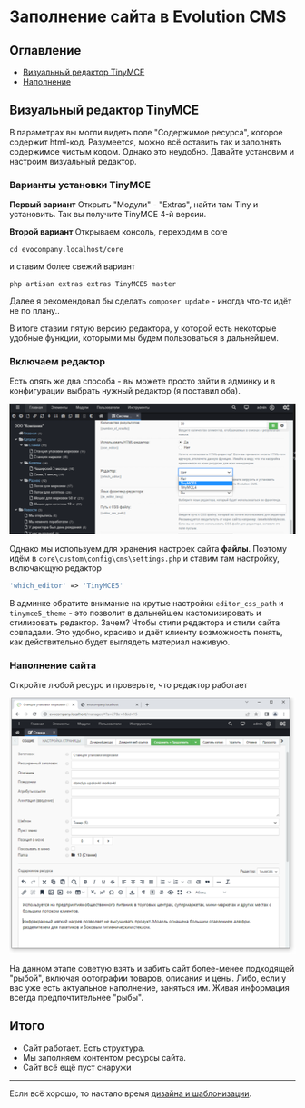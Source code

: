 # Заполнение сайта в  Evolution CMS

## Оглавление

- [Визуальный редактор TinyMCE](#part1)
- [Наполнение](#part2)

## Визуальный редактор TinyMCE <a name="part1"></a>

В параметрах вы могли видеть поле "Содержимое ресурса", которое содержит html-код. Разумеется, можно всё оставить так и заполнять содержимое чистым кодом. Однако это неудобно. Давайте установим и настроим визуальный редактор.

### Варианты установки TinyMCE

**Первый вариант**
Открыть "Модули" - "Extras", найти там Tiny и установить. Так вы получите TinyMCE 4-й версии.

**Второй вариант**
Открываем консоль, переходим в core
```
cd evocompany.localhost/core
```

и ставим более свежий вариант
```
php artisan extras extras TinyMCE5 master
```

Далее я рекомендовал бы сделать `composer update` - иногда что-то идёт не по плану..

В итоге ставим пятую версию редактора, у которой есть некоторые удобные функции, которыми мы будем пользоваться в дальнейшем.

### Включаем редактор

Есть опять же два способа - вы можете просто зайти в админку и в конфигурации выбрать нужный редактор (я поставил оба).

![templates](assets/images/s29.png)

Однако мы используем для хранения настроек сайта **файлы**. Поэтому идём в `core\custom\config\cms\settings.php` и ставим там настройку, включающую редактор
```php
'which_editor' => 'TinyMCE5'
```

В админке обратите внимание на крутые настройки `editor_css_path` и `tinymce5_theme` - это позволит в дальнейшем кастомизировать и стилизовать редактор. Зачем? Чтобы стили редактора и стили сайта совпадали. Это удобно, красиво и даёт клиенту возможность понять, как действительно будет выглядеть материал наживую.

### Наполнение сайта

Откройте любой ресурс и проверьте, что редактор работает

![templates](assets/images/s30.png)

На данном этапе советую взять и забить сайт более-менее подходящей "рыбой", включая фотографии товаров, описания и цены. Либо, если у вас уже есть актуальное наполнение, заняться им. Живая информация всегда предпочтительнее "рыбы".

## Итого

- Сайт работает. Есть структура.
- Мы заполняем контентом ресурсы сайта.
- Сайт всё ещё пуст снаружи

---

Если всё хорошо, то настало время [дизайна и шаблонизации](/007_%D0%A8%D0%B0%D0%B1%D0%BB%D0%BE%D0%BD.%20%D0%98%D0%BD%D1%82%D0%B5%D0%B3%D1%80%D0%B0%D1%86%D0%B8%D1%8F%20%D0%B4%D0%B8%D0%B7%D0%B0%D0%B9%D0%BD%D0%B0%20%D0%B2%20Evolution%20CMS).
